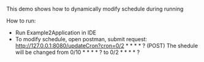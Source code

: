 This demo shows how to dynamically modify schedule during running

How to run:
- Run Example2Application in IDE
- To modify schedule, open postman, submit request: http://127.0.0.1:8080/updateCron?cron=0/2 * * * * ?  (POST)
  The shedule will be changed from 0/10 * * * * ? to 0/2 * * * * ?